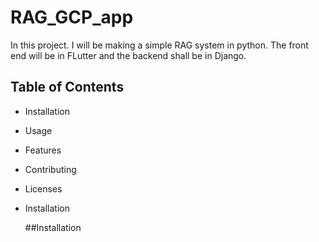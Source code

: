 # RAG_GCP_app
In this project. I will be making a simple RAG system in python. The front end will be in FLutter and the backend shall be in Django. 
## Table of Contents 
- Installation
- Usage
- Features
- Contributing
- Licenses
- Installation

  ##Installation

  
